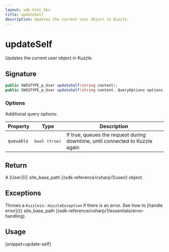```yaml
---
layout: sdk.html.hbs
title: updateSelf
description: Updates the current user object in Kuzzle.
---
```


# updateSelf

Updates the current user object in Kuzzle.

## Signature

```csharp
public SWIGTYPE_p_User updateSelf(string content);
public SWIGTYPE_p_User updateSelf(string content, QueryOptions options);
```

### **Options**

Additional query options:

| Property     | Type    | Description  |
| ---------- | ------- | -------------- |
| `queuable` | <pre>bool (true)</pre> | If true, queues the request during downtime, until connected to Kuzzle again |

## Return

A [User]({{ site_base_path }}sdk-reference/csharp/1/user/) object.

## Exceptions

Throws a `Kuzzleio::KuzzleException` if there is an error. See how to [handle error]({{ site_base_path }}sdk-reference/csharp/1/essentials/error-handling).

## Usage

[snippet=update-self]
